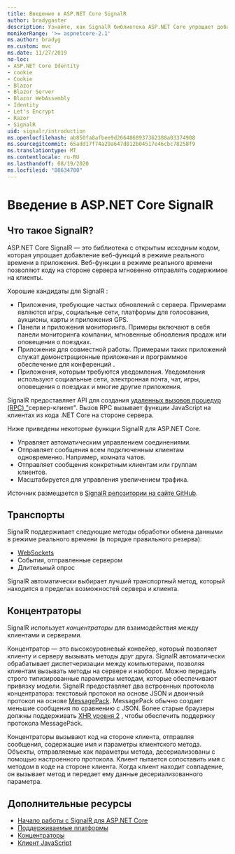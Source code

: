 ```yaml
---
title: Введение в ASP.NET Core SignalR
author: bradygaster
description: Узнайте, как SignalR библиотека ASP.NET Core упрощает добавление в приложения функций в режиме реального времени.
monikerRange: '>= aspnetcore-2.1'
ms.author: bradyg
ms.custom: mvc
ms.date: 11/27/2019
no-loc:
- ASP.NET Core Identity
- cookie
- Cookie
- Blazor
- Blazor Server
- Blazor WebAssembly
- Identity
- Let's Encrypt
- Razor
- SignalR
uid: signalr/introduction
ms.openlocfilehash: ab850fa8afbee9d2664868937362388a03374908
ms.sourcegitcommit: 65add17f74a29a647d812b04517e46cbc78258f9
ms.translationtype: MT
ms.contentlocale: ru-RU
ms.lasthandoff: 08/19/2020
ms.locfileid: "88634700"
---
```

# <a name="introduction-to-aspnet-core-no-locsignalr"></a>Введение в ASP.NET Core SignalR

## <a name="what-is-no-locsignalr"></a>Что такое SignalR?

ASP.NET Core SignalR — это библиотека с открытым исходным кодом, которая упрощает добавление веб-функций в режиме реального времени в приложения. Веб-функции в режиме реального времени позволяют коду на стороне сервера мгновенно отправлять содержимое на клиенты.

Хорошие кандидаты для SignalR :

* Приложения, требующие частых обновлений с сервера. Примерами являются игры, социальные сети, платформы для голосования, аукционы, карты и приложения GPS.
* Панели и приложения мониторинга. Примеры включают в себя панели мониторинга компании, мгновенные обновления продаж или оповещения о поездках.
* Приложения для совместной работы. Примерами таких приложений служат демонстрационные приложения и программное обеспечение для конференций .
* Приложения, которым требуются уведомления. Уведомления используют социальные сети, электронная почта, чат, игры, оповещения о поездках и многие другие приложения.

SignalR предоставляет API для создания [удаленных вызовов процедур (RPC) "](https://wikipedia.org/wiki/Remote_procedure_call)сервер-клиент". Вызов RPC вызывает функции JavaScript на клиентах из кода .NET Core на стороне сервера.

Ниже приведены некоторые функции SignalR для ASP.NET Core.

* Управляет автоматическим управлением соединениями.
* Отправляет сообщения всем подключенным клиентам одновременно. Например, комната чатов.
* Отправляет сообщения конкретным клиентам или группам клиентов.
* Масштабируется для управления увеличением трафика.

Источник размещается в [ SignalR репозитории на сайте GitHub](https://github.com/dotnet/AspNetCore/tree/master/src/SignalR).

## <a name="transports"></a>Транспорты

SignalR поддерживает следующие методы обработки обмена данными в режиме реального времени (в порядке правильного резерва):

* [WebSockets](https://tools.ietf.org/html/rfc7118)
* События, отправленные сервером
* Длительный опрос

SignalR автоматически выбирает лучший транспортный метод, который находится в пределах возможностей сервера и клиента.

## <a name="hubs"></a>Концентраторы

SignalR использует *концентраторы* для взаимодействия между клиентами и серверами.

Концентратор — это высокоуровневый конвейер, который позволяет клиенту и серверу вызывать методы друг друга. SignalR автоматически обрабатывает диспетчеризации между компьютерами, позволяя клиентам вызывать методы на сервере и наоборот. Можно передать строго типизированные параметры методам, которые обеспечивают привязку модели. SignalR предоставляет два встроенных протокола концентратора: текстовый протокол на основе JSON и двоичный протокол на основе [MessagePack](https://msgpack.org/).  MessagePack обычно создает меньшие сообщения по сравнению с JSON. Более старые браузеры должны поддерживать [XHR уровня 2](https://caniuse.com/#feat=xhr2) , чтобы обеспечить поддержку протокола MessagePack.

Концентраторы вызывают код на стороне клиента, отправляя сообщения, содержащие имя и параметры клиентского метода. Объекты, отправляемые как параметры метода, десериализованы с помощью настроенного протокола. Клиент пытается сопоставить имя с методом в коде на стороне клиента. Когда клиент находит совпадение, он вызывает метод и передает ему данные десериализованного параметра.

## <a name="additional-resources"></a>Дополнительные ресурсы

* [Начало работы с SignalR для ASP.NET Core](xref:tutorials/signalr)
* [Поддерживаемые платформы](xref:signalr/supported-platforms)
* [Концентраторы](xref:signalr/hubs)
* [Клиент JavaScript](xref:signalr/javascript-client)
